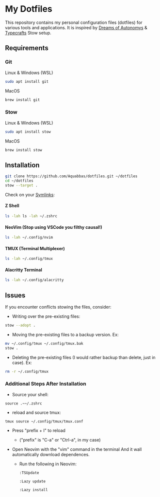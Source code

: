 # My Dotfiles

This repository contains my personal configuration files (dotfiles) for various tools and applications. It is inspired by [Dreams of Autonomys](https://www.youtube.com/watch?v=y6XCebnB9gs) & [Typecrafts](https://www.youtube.com/watch?v=NoFiYOqnC4o) Stow setup.

## Requirements

### Git

Linux & Windows (WSL)

```bash
sudo apt install git
```

MacOS

```bash
brew install git
```

### Stow

Linux & Windows (WSL)

```bash
sudo apt install stow
```

MacOS

```bash
brew install stow
```

## Installation

```bash
git clone https://github.com/Aquabbas/dotfiles.git ~/dotfiles
cd ~/dotfiles
stow --target .
```

Check on your [Symlinks](https://www.gnu.org/software/libc/manual/html_node/Symbolic-Links.html):

#### Z Shell

```bash
ls -lah ls -lah ~/.zshrc
```

#### NeoVim (Stop using VSCode you filthy causal!)

```bash
ls -lah ~/.config/nvim
```

#### TMUX (Terminal Multiplexer)

```bash
ls -lah ~/.config/tmux
```

#### Alacritty Terminal

```bash
ls -lah ~/.config/alacritty
```

## Issues

If you encounter conflicts stowing the files, consider:

- Writing over the pre-existing files:

```bash
stow --adopt .
```

- Moving the pre-existing files to a backup version.
  Ex:

```bash
mv ~/.config/tmux ~/.config/tmux.bak
stow .
```

- Deleting the pre-existing files (I would rather backup than delete, just in case).
  Ex:

```bash
rm -r ~/.config/tmux
```

### Additional Steps After Installation

- Source your shell:

```
source .~~/.zshrc
```

- reload and source tmux:

```
tmux source ~/.config/tmux/tmux.conf
```

- Press "prefix + I" to reload

  - ("prefix" is "C-a" or "Ctrl-a", in my case)

- Open Neovim with the "vim" command in the terminal And it wall automatically download dependences.
  - Run the following in Neovim:
    ```
    :TSUpdate
    ```
    ```
    :Lazy update
    ```
    ```
    :Lazy install
    ```
